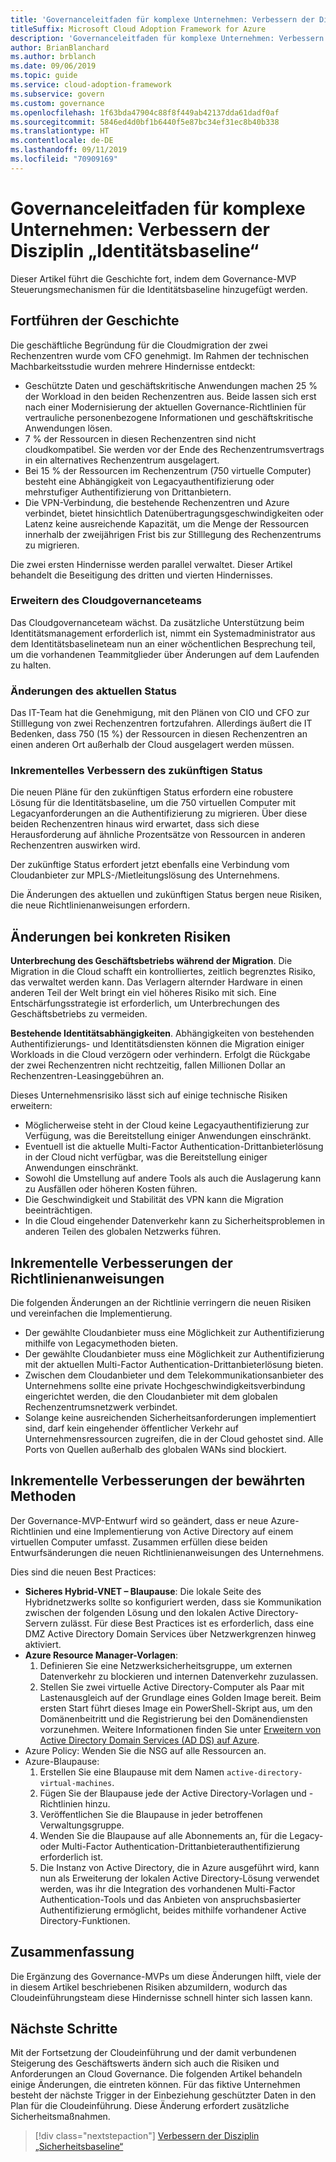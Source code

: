 ```yaml
---
title: 'Governanceleitfaden für komplexe Unternehmen: Verbessern der Disziplin „Identitätsbaseline“'
titleSuffix: Microsoft Cloud Adoption Framework for Azure
description: 'Governanceleitfaden für komplexe Unternehmen: Verbessern der Disziplin „Identitätsbaseline“'
author: BrianBlanchard
ms.author: brblanch
ms.date: 09/06/2019
ms.topic: guide
ms.service: cloud-adoption-framework
ms.subservice: govern
ms.custom: governance
ms.openlocfilehash: 1f63bda47904c88f8f449ab42137dda61dadf0af
ms.sourcegitcommit: 5846ed4d0bf1b6440f5e87bc34ef31ec8b40b338
ms.translationtype: HT
ms.contentlocale: de-DE
ms.lasthandoff: 09/11/2019
ms.locfileid: "70909169"
---
```

# <a name="governance-guide-for-complex-enterprises-improve-the-identity-baseline-discipline"></a>Governanceleitfaden für komplexe Unternehmen: Verbessern der Disziplin „Identitätsbaseline“

Dieser Artikel führt die Geschichte fort, indem dem Governance-MVP Steuerungsmechanismen für die Identitätsbaseline hinzugefügt werden.

## <a name="advancing-the-narrative"></a>Fortführen der Geschichte

Die geschäftliche Begründung für die Cloudmigration der zwei Rechenzentren wurde vom CFO genehmigt. Im Rahmen der technischen Machbarkeitsstudie wurden mehrere Hindernisse entdeckt:

- Geschützte Daten und geschäftskritische Anwendungen machen 25 % der Workload in den beiden Rechenzentren aus. Beide lassen sich erst nach einer Modernisierung der aktuellen Governance-Richtlinien für vertrauliche personenbezogene Informationen und geschäftskritische Anwendungen lösen.
- 7 % der Ressourcen in diesen Rechenzentren sind nicht cloudkompatibel. Sie werden vor der Ende des Rechenzentrumsvertrags in ein alternatives Rechenzentrum ausgelagert.
- Bei 15 % der Ressourcen im Rechenzentrum (750 virtuelle Computer) besteht eine Abhängigkeit von Legacyauthentifizierung oder mehrstufiger Authentifizierung von Drittanbietern.
- Die VPN-Verbindung, die bestehende Rechenzentren und Azure verbindet, bietet hinsichtlich Datenübertragungsgeschwindigkeiten oder Latenz keine ausreichende Kapazität, um die Menge der Ressourcen innerhalb der zweijährigen Frist bis zur Stilllegung des Rechenzentrums zu migrieren.

Die zwei ersten Hindernisse werden parallel verwaltet. Dieser Artikel behandelt die Beseitigung des dritten und vierten Hindernisses.

### <a name="expanding-the-cloud-governance-team"></a>Erweitern des Cloudgovernanceteams

Das Cloudgovernanceteam wächst. Da zusätzliche Unterstützung beim Identitätsmanagement erforderlich ist, nimmt ein Systemadministrator aus dem Identitätsbaselineteam nun an einer wöchentlichen Besprechung teil, um die vorhandenen Teammitglieder über Änderungen auf dem Laufenden zu halten.

### <a name="changes-in-the-current-state"></a>Änderungen des aktuellen Status

Das IT-Team hat die Genehmigung, mit den Plänen von CIO und CFO zur Stilllegung von zwei Rechenzentren fortzufahren. Allerdings äußert die IT Bedenken, dass 750 (15 %) der Ressourcen in diesen Rechenzentren an einen anderen Ort außerhalb der Cloud ausgelagert werden müssen.

### <a name="incrementally-improve-the-future-state"></a>Inkrementelles Verbessern des zukünftigen Status

Die neuen Pläne für den zukünftigen Status erfordern eine robustere Lösung für die Identitätsbaseline, um die 750 virtuellen Computer mit Legacyanforderungen an die Authentifizierung zu migrieren. Über diese beiden Rechenzentren hinaus wird erwartet, dass sich diese Herausforderung auf ähnliche Prozentsätze von Ressourcen in anderen Rechenzentren auswirken wird.

Der zukünftige Status erfordert jetzt ebenfalls eine Verbindung vom Cloudanbieter zur MPLS-/Mietleitungslösung des Unternehmens.

Die Änderungen des aktuellen und zukünftigen Status bergen neue Risiken, die neue Richtlinienanweisungen erfordern.

## <a name="changes-in-tangible-risks"></a>Änderungen bei konkreten Risiken

**Unterbrechung des Geschäftsbetriebs während der Migration**. Die Migration in die Cloud schafft ein kontrolliertes, zeitlich begrenztes Risiko, das verwaltet werden kann. Das Verlagern alternder Hardware in einen anderen Teil der Welt bringt ein viel höheres Risiko mit sich. Eine Entschärfungsstrategie ist erforderlich, um Unterbrechungen des Geschäftsbetriebs zu vermeiden.

**Bestehende Identitätsabhängigkeiten**. Abhängigkeiten von bestehenden Authentifizierungs- und Identitätsdiensten können die Migration einiger Workloads in die Cloud verzögern oder verhindern. Erfolgt die Rückgabe der zwei Rechenzentren nicht rechtzeitig, fallen Millionen Dollar an Rechenzentren-Leasinggebühren an.

Dieses Unternehmensrisiko lässt sich auf einige technische Risiken erweitern:

- Möglicherweise steht in der Cloud keine Legacyauthentifizierung zur Verfügung, was die Bereitstellung einiger Anwendungen einschränkt.
- Eventuell ist die aktuelle Multi-Factor Authentication-Drittanbieterlösung in der Cloud nicht verfügbar, was die Bereitstellung einiger Anwendungen einschränkt.
- Sowohl die Umstellung auf andere Tools als auch die Auslagerung kann zu Ausfällen oder höheren Kosten führen.
- Die Geschwindigkeit und Stabilität des VPN kann die Migration beeinträchtigen.
- In die Cloud eingehender Datenverkehr kann zu Sicherheitsproblemen in anderen Teilen des globalen Netzwerks führen.

## <a name="incremental-improvement-of-the-policy-statements"></a>Inkrementelle Verbesserungen der Richtlinienanweisungen

Die folgenden Änderungen an der Richtlinie verringern die neuen Risiken und vereinfachen die Implementierung.

- Der gewählte Cloudanbieter muss eine Möglichkeit zur Authentifizierung mithilfe von Legacymethoden bieten.
- Der gewählte Cloudanbieter muss eine Möglichkeit zur Authentifizierung mit der aktuellen Multi-Factor Authentication-Drittanbieterlösung bieten.
- Zwischen dem Cloudanbieter und dem Telekommunikationsanbieter des Unternehmens sollte eine private Hochgeschwindigkeitsverbindung eingerichtet werden, die den Cloudanbieter mit dem globalen Rechenzentrumsnetzwerk verbindet.
- Solange keine ausreichenden Sicherheitsanforderungen implementiert sind, darf kein eingehender öffentlicher Verkehr auf Unternehmensressourcen zugreifen, die in der Cloud gehostet sind. Alle Ports von Quellen außerhalb des globalen WANs sind blockiert.

## <a name="incremental-improvement-of-the-best-practices"></a>Inkrementelle Verbesserungen der bewährten Methoden

Der Governance-MVP-Entwurf wird so geändert, dass er neue Azure-Richtlinien und eine Implementierung von Active Directory auf einem virtuellen Computer umfasst. Zusammen erfüllen diese beiden Entwurfsänderungen die neuen Richtlinienanweisungen des Unternehmens.

Dies sind die neuen Best Practices:

- **Sicheres Hybrid-VNET – Blaupause**: Die lokale Seite des Hybridnetzwerks sollte so konfiguriert werden, dass sie Kommunikation zwischen der folgenden Lösung und den lokalen Active Directory-Servern zulässt. Für diese Best Practices ist es erforderlich, dass eine DMZ Active Directory Domain Services über Netzwerkgrenzen hinweg aktiviert.
- **Azure Resource Manager-Vorlagen**:
    1. Definieren Sie eine Netzwerksicherheitsgruppe, um externen Datenverkehr zu blockieren und internen Datenverkehr zuzulassen.
    1. Stellen Sie zwei virtuelle Active Directory-Computer als Paar mit Lastenausgleich auf der Grundlage eines Golden Image bereit. Beim ersten Start führt dieses Image ein PowerShell-Skript aus, um den Domänenbeitritt und die Registrierung bei den Domänendiensten vorzunehmen. Weitere Informationen finden Sie unter [Erweitern von Active Directory Domain Services (AD DS) auf Azure](https://docs.microsoft.com/azure/architecture/reference-architectures/identity/adds-extend-domain).
- Azure Policy: Wenden Sie die NSG auf alle Ressourcen an.
- Azure-Blaupause:
    1. Erstellen Sie eine Blaupause mit dem Namen `active-directory-virtual-machines`.
    1. Fügen Sie der Blaupause jede der Active Directory-Vorlagen und -Richtlinien hinzu.
    1. Veröffentlichen Sie die Blaupause in jeder betroffenen Verwaltungsgruppe.
    1. Wenden Sie die Blaupause auf alle Abonnements an, für die Legacy- oder Multi-Factor Authentication-Drittanbieterauthentifizierung erforderlich ist.
    1. Die Instanz von Active Directory, die in Azure ausgeführt wird, kann nun als Erweiterung der lokalen Active Directory-Lösung verwendet werden, was ihr die Integration des vorhandenen Multi-Factor Authentication-Tools und das Anbieten von anspruchsbasierter Authentifizierung ermöglicht, beides mithilfe vorhandener Active Directory-Funktionen.

## <a name="conclusion"></a>Zusammenfassung

Die Ergänzung des Governance-MVPs um diese Änderungen hilft, viele der in diesem Artikel beschriebenen Risiken abzumildern, wodurch das Cloudeinführungsteam diese Hindernisse schnell hinter sich lassen kann.

## <a name="next-steps"></a>Nächste Schritte

Mit der Fortsetzung der Cloudeinführung und der damit verbundenen Steigerung des Geschäftswerts ändern sich auch die Risiken und Anforderungen an Cloud Governance. Die folgenden Artikel behandeln einige Änderungen, die eintreten können. Für das fiktive Unternehmen besteht der nächste Trigger in der Einbeziehung geschützter Daten in den Plan für die Cloudeinführung. Diese Änderung erfordert zusätzliche Sicherheitsmaßnahmen.

> [!div class="nextstepaction"]
> [Verbessern der Disziplin „Sicherheitsbaseline“](./security-baseline-evolution.md)
